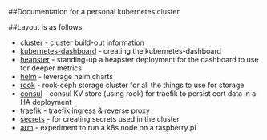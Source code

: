 ##Documentation for a personal kubernetes cluster

##Layout is as follows:

* [cluster](cluster/) - cluster build-out information
* [kubernetes-dashboard](kubernetes-dashboard/) - creating the kubernetes-dashboard
* [heapster](heapster/) - standing-up a heapster deployment for the dashboard to use for deeper metrics
* [helm](helm/) - leverage helm charts
* [rook](rook/) - rook-ceph storage cluster for all the things to use for storage
* [consul](consul/) - consul KV store (using rook) for traefik to persist cert data in a HA deployment
* [traefik](traefik/) - traefik ingress & reverse proxy
* [secrets](secrets/) - for creating secrets used in the cluster
* [arm](arm/) - experiment to run a k8s node on a raspberry pi
